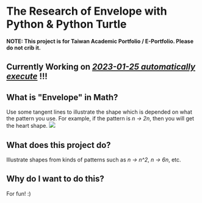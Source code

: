 # The Research of Envelope with Python & Python Turtle

**NOTE: This project is for Taiwan Academic Portfolio / E-Portfolio. Please do not crib it.**

## Currently Working on [__*2023-01-25 automatically execute*__](https://github.com/jay1224-jay/research-of-envelope-with-python/tree/main/2023-01-25%20automatically%20execute) !!!

## What is **"Envelope"** in Math?

Use some tangent lines to illustrate the shape which is depended on what the pattern you use.
For example, if the pattern is *n -> 2n*, then you will get the heart shape.
![](https://www.google.com/url?sa=i&url=https%3A%2F%2Fmath.stackexchange.com%2Fquestions%2F4278244%2Fwhy-intersection-of-chords-form-a-cardioid&psig=AOvVaw29tQPFwe41K5X2zHzdNYL8&ust=1669900832987000&source=images&cd=vfe&ved=0CBAQjRxqFwoTCLjp3cP_1fsCFQAAAAAdAAAAABAE)

## What does this project do?

Illustrate shapes from kinds of patterns such as *n -> n^2*, *n -> 6n*, etc.

## Why do I want to do this?

For fun! :)
